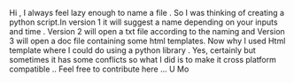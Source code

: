Hi , I always feel lazy enough to name a file . So I was thinking of creating a python script.In version 1 it will suggest a name depending on your inputs and time . Version 2 will 
open a txt file according to the naming and Version 3 will open a doc file containing some html templates. Now why I used Html template where I could do using a python library . Yes,
certainly but sometimes it has some conflicts so what I did is to make it cross platform compatible .. Feel free to contribute here ... U Mo 
